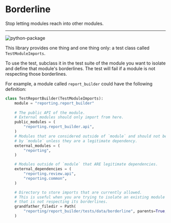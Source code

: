 # Borderline

Stop letting modules reach into other modules.

---

![python-package](https://github.com/ctk3b/borderline/actions/workflows/pythonpackage/badge.svg)

This library provides one thing and one thing only: a test class called `TestModuleImports`. 

To use the test, subclass it in the test suite of the module you want to isolate and define that module's borderlines.
The test will fail if a module is not respecting those borderlines.

For example, a module called `report_builder` could have the following definition:

```python
class TestReportBuilder(TestModuleImports):
    module = "reporting.report_builder"
    
    # The public API of the module.
    # External modules should only import from here.
    public_modules = (
        "reporting.report_builder.api",
    )
    # Modules that are considered outside of `module` and should not be imported
    # by `module` unless they are a legitimate dependency.
    external_modules = (
        "reporting",
    )

    # Modules outside of `module` that ARE legitimate dependencies.
    external_dependencies = (
        "reporting.review.api",
        "reporting.common",
    )

    # Directory to store imports that are currently allowed.
    # This is useful when you are trying to isolate an existing module
    # that is not respecting its borderlines.
    grandfather_filedir = Path(
        "reporting/report_builder/tests/data/borderline", parents=True, exist_ok=True
    )
```
